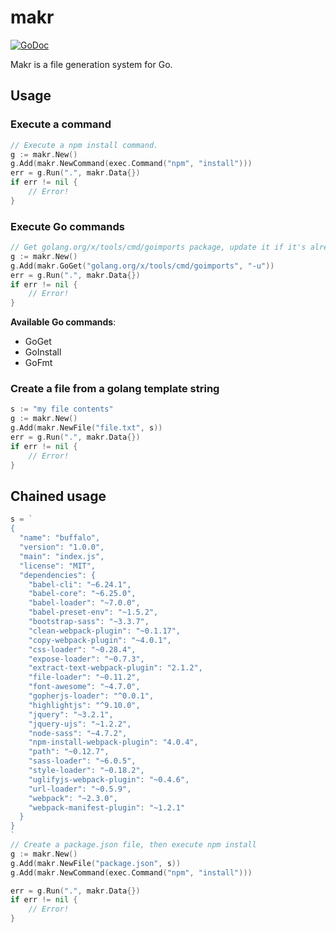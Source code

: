 # makr

[![GoDoc](https://godoc.org/github.com/gobuffalo/makr?status.svg)](https://godoc.org/github.com/gobuffalo/makr)

Makr is a file generation system for Go.

## Usage

### Execute a command
```go
// Execute a npm install command.
g := makr.New()
g.Add(makr.NewCommand(exec.Command("npm", "install")))
err = g.Run(".", makr.Data{})
if err != nil {
    // Error!
}
```

### Execute Go commands
```go
// Get golang.org/x/tools/cmd/goimports package, update it if it's already in GOPATH.
g := makr.New()
g.Add(makr.GoGet("golang.org/x/tools/cmd/goimports", "-u"))
err = g.Run(".", makr.Data{})
if err != nil {
    // Error!
}
```

**Available Go commands**:
* GoGet
* GoInstall
* GoFmt

### Create a file from a golang template string
```go
s := "my file contents"
g := makr.New()
g.Add(makr.NewFile("file.txt", s))
err = g.Run(".", makr.Data{})
if err != nil {
    // Error!
}
```

## Chained usage
```go
s = `
{
  "name": "buffalo",
  "version": "1.0.0",
  "main": "index.js",
  "license": "MIT",
  "dependencies": {
    "babel-cli": "~6.24.1",
    "babel-core": "~6.25.0",
    "babel-loader": "~7.0.0",
    "babel-preset-env": "~1.5.2",
    "bootstrap-sass": "~3.3.7",
    "clean-webpack-plugin": "~0.1.17",
    "copy-webpack-plugin": "~4.0.1",
    "css-loader": "~0.28.4",
    "expose-loader": "~0.7.3",
    "extract-text-webpack-plugin": "2.1.2",
    "file-loader": "~0.11.2",
    "font-awesome": "~4.7.0",
    "gopherjs-loader": "^0.0.1",
    "highlightjs": "^9.10.0",
    "jquery": "~3.2.1",
    "jquery-ujs": "~1.2.2",
    "node-sass": "~4.7.2",
    "npm-install-webpack-plugin": "4.0.4",
    "path": "~0.12.7",
    "sass-loader": "~6.0.5",
    "style-loader": "~0.18.2",
    "uglifyjs-webpack-plugin": "~0.4.6",
    "url-loader": "~0.5.9",
    "webpack": "~2.3.0",
    "webpack-manifest-plugin": "~1.2.1"
  }
}
`
// Create a package.json file, then execute npm install
g := makr.New()
g.Add(makr.NewFile("package.json", s))
g.Add(makr.NewCommand(exec.Command("npm", "install")))

err = g.Run(".", makr.Data{})
if err != nil {
    // Error!
}
```